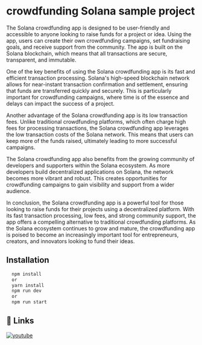 
# crowdfunding Solana sample project 


The Solana crowdfunding app is designed to be user-friendly and accessible to anyone looking to raise funds for a project or idea. Using the app, users can create their own crowdfunding campaigns, set fundraising goals, and receive support from the community. The app is built on the Solana blockchain, which means that all transactions are secure, transparent, and immutable.

One of the key benefits of using the Solana crowdfunding app is its fast and efficient transaction processing. Solana's high-speed blockchain network allows for near-instant transaction confirmation and settlement, ensuring that funds are transferred quickly and securely. This is particularly important for crowdfunding campaigns, where time is of the essence and delays can impact the success of a project.

Another advantage of the Solana crowdfunding app is its low transaction fees. Unlike traditional crowdfunding platforms, which often charge high fees for processing transactions, the Solana crowdfunding app leverages the low transaction costs of the Solana network. This means that users can keep more of the funds raised, ultimately leading to more successful campaigns.

The Solana crowdfunding app also benefits from the growing community of developers and supporters within the Solana ecosystem. As more developers build decentralized applications on Solana, the network becomes more vibrant and robust. This creates opportunities for crowdfunding campaigns to gain visibility and support from a wider audience.

In conclusion, the Solana crowdfunding app is a powerful tool for those looking to raise funds for their projects using a decentralized platform. With its fast transaction processing, low fees, and strong community support, the app offers a compelling alternative to traditional crowdfunding platforms. As the Solana ecosystem continues to grow and mature, the crowdfunding app is poised to become an increasingly important tool for entrepreneurs, creators, and innovators looking to fund their ideas.






## Installation



```bash
  npm install 
  or 
  yarn install
  npm run dev
  or 
  npm run start
```
    
## 🔗 Links

[![youtube](https://img.shields.io/badge/youtube-0A66C2?style=for-the-badge&logo=youtube&logoColor=red)](https://youtu.be/epAEyMkKuBI)


